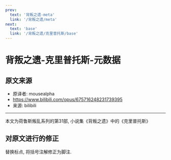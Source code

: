 ```yaml
---
prev:
  text: '背叛之遗-meta'
  link: '/背叛之遗/meta'
next:
  text: 'base'
  link: '/背叛之遗/克里普托斯/base'
---
```


# 背叛之遗-克里普托斯-元数据

## 原文来源

+ 原译者: mousealpha
+ <https://www.bilibili.com/opus/675716248231739395>
+ 来源: bilibili

--------

本文为荷鲁斯叛乱系列的第31部, 小说集《背叛之遗》中的《克里普托斯》

## 对原文进行的修正

替换标点, 将括号注解修正为脚注.
